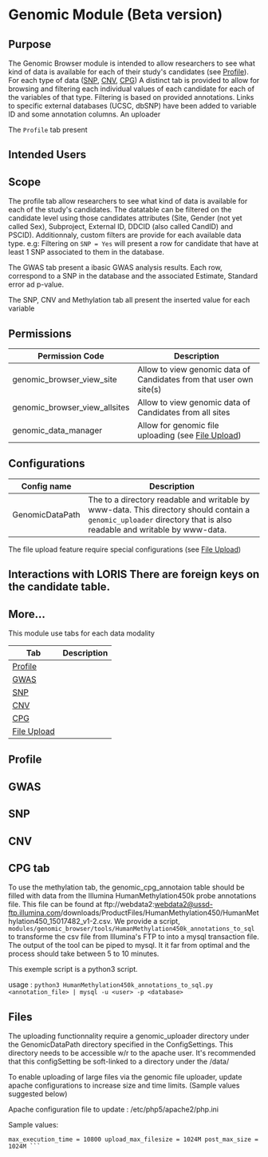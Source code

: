 # Genomic Module (Beta version)

## Purpose

The Genomic Browser module is intended to allow researchers to see what
kind of data is available for each of their study's candidates (see
[Profile](#profile_link)). For each type of data ([SNP](#snp_link),
[CNV](#cnv_link), [CPG](#cpg_link)) A distinct tab is provided to allow
for browsing and filtering each individual values of each candidate
for each of the variables of that type. Filtering is based on provided
annotations. Links to specific external databases (UCSC, dbSNP) have
been added to variable ID and some annotation columns. An uploader

The `Profile` tab present

## Intended Users


## Scope
The profile tab allow researchers to see what kind of data is available for each of the study's candidates. The datatable can be filtered on the candidate level using those candidates attributes (Site, Gender (not yet called Sex), Subproject, External ID, DDCID (also called CandID) and PSCID). Additionnaly, custom filters are provide for each available data type. e.g: Filtering on `SNP = Yes` will present a row for candidate that have at least 1 SNP associated to them in the database.

The GWAS tab present a ibasic GWAS analysis results. Each row, correspond to a SNP in the database and the associated Estimate, Standard error ad p-value.

The SNP, CNV and Methylation tab all present the inserted value for each variable 

## Permissions

Permission Code               	| Description
-------------------------------	| --------------------------------------------------
genomic_browser_view_site     	| Allow to view genomic data of Candidates from that user own site(s)
genomic_browser_view_allsites 	| Allow to view genomic data of Candidates from all sites 
genomic_data_manager 		| Allow for genomic file uploading (see [File Upload](#file_upload_link))

## Configurations

Config name 	| Description
---------------	| ------------------------------------------------------------------
GenomicDataPath | The to a directory readable and writable by www-data. This directory should contain a `genomic_uploader` directory that is also readable and writable by www-data.

The file upload feature require special configurations (see [File Upload](#file_upload_link))

## Interactions with LORIS There are foreign keys on the candidate table.


## More...

This module use tabs for each data modality

Tab | Description
--- | -----------
[Profile](#profile_link) |  
[GWAS](#gwas_link) |  
[SNP](#snp_link) |  
[CNV](#cnv_link) |  
[CPG](#cpg_link) |  
[File Upload](#file_upload_link) |  


<a name="profile_link"></a>
## Profile

<a name="gwas_link"></a>
## GWAS

<a name="snp_link"></a>
## SNP

<a name="cnv_link"></a>
## CNV

<a name="cpg_link"></a>
## CPG tab

To use the methylation tab, the genomic_cpg_annotaion
table should be filled with data from the Illumina
HumanMethylation450k probe annotations file. This file can be found at
ftp://webdata2:webdata2@ussd-ftp.illumina.com/downloads/ProductFiles/HumanMethylation450/HumanMethylation450_15017482_v1-2.csv.
We provide a script,
`modules/genomic_browser/tools/HumanMethylation450k_annotations_to_sql`
to transforme the csv file from Illumina's FTP to into a mysql transaction
file. The output of the tool can be piped to mysql. It it far from optimal
and the process should take between 5 to 10 minutes.

This exemple script is a python3 script.

usage : ``` python3 HumanMethylation450k_annotations_to_sql.py
<annotation_file> | mysql -u <user> -p <database> ```


<a name="file_upload_link"></a>
## Files

The uploading functionnality require a genomic_uploader directory under
the GenomicDataPath directory specified in the ConfigSettings. This
directory needs to be accessible w/r to the apache user. It's recommended
that this configSetting be soft-linked to a directory under the /data/

To enable uploading of large files via the genomic file uploader, update
apache configurations to increase size and time limits.  (Sample values
suggested below)

Apache configuration file to update : /etc/php5/apache2/php.ini

Sample values:

``` session.gc_maxlifetime = 10800 max_input_time = 10800
max_execution_time = 10800 upload_max_filesize = 1024M post_max_size =
1024M ```

